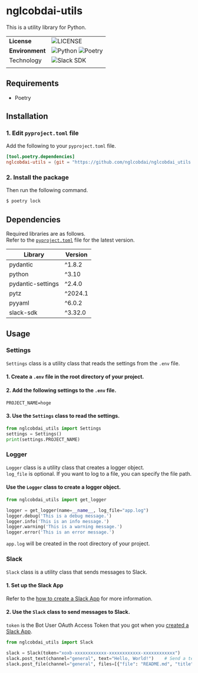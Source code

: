# nglcobdai-utils

This is a utility library for Python.

|                 |                                                                                                                                                                          |
| --------------- | ------------------------------------------------------------------------------------------------------------------------------------------------------------------------ |
| **License**     | ![LICENSE](https://img.shields.io/badge/license-MIT-blue.svg?style=flat)                                                                                                 |
| **Environment** | ![Python](https://img.shields.io/badge/-Python_3.10-F9DC3E.svg?logo=python&style=flat) ![Poetry](https://img.shields.io/badge/-Poetry-2c2d72.svg?logo=python&style=flat) |
| Technology      | ![Slack SDK](https://img.shields.io/badge/-Slack_SDK-4A154B.svg?logo=slack&style=flat)                                                                                   |
|                 |

## Requirements

- Poetry

## Installation

### 1. Edit `pyproject.toml` file

Add the following to your `pyproject.toml` file.

```toml
[tool.poetry.dependencies]
nglcobdai-utils = {git = "https://github.com/nglcobdai/nglcobdai_utils.git", tag = "v0.1.0"}
```

### 2. Install the package

Then run the following command.

```sh
$ poetry lock
```

## Dependencies

Required libraries are as follows.  
Refer to the [`pyproject.toml`](pyproject.toml) file for the latest version.

| Library           | Version |
| ----------------- | ------- |
| pydantic          | ^1.8.2  |
| python            | ^3.10   |
| pydantic-settings | ^2.4.0  |
| pytz              | ^2024.1 |
| pyyaml            | ^6.0.2  |
| slack-sdk         | ^3.32.0 |

## Usage

### Settings

`Settings` class is a utility class that reads the settings from the `.env` file.

#### 1. Create a `.env` file in the root directory of your project.

#### 2. Add the following settings to the `.env` file.

```.env
PROJECT_NAME=hoge
```

#### 3. Use the `Settings` class to read the settings.

```py
from nglcobdai_utils import Settings
settings = Settings()
print(settings.PROJECT_NAME)
```

### Logger

`Logger` class is a utility class that creates a logger object.  
`log_file` is optional. If you want to log to a file, you can specify the file path.

#### Use the `Logger` class to create a logger object.

```python
from nglcobdai_utils import get_logger

logger = get_logger(name=__name__, log_file="app.log")
logger.debug('This is a debug message.')
logger.info('This is an info message.')
logger.warning('This is a warning message.')
logger.error('This is an error message.')
```

`app.log` will be created in the root directory of your project.

### Slack

`Slack` class is a utility class that sends messages to Slack.

#### 1. Set up the Slack App

Refer to the [how to create a Slack App](/doc/how_to_setup_slack_app.md) for more information.

#### 2. Use the `Slack` class to send messages to Slack.

`token` is the Bot User OAuth Access Token that you got when you [created a Slack App](/doc/how_to_setup_slack_app.md).

```python
from nglcobdai_utils import Slack

slack = Slack(token="xoxb-xxxxxxxxxxxx-xxxxxxxxxxxx-xxxxxxxxxxxx")
slack.post_text(channel="general", text="Hello, World!")    # Send a text message
slack.post_file(channel="general", files=[{"file": "README.md", "title": "README.md"}]) # Send a file
```
